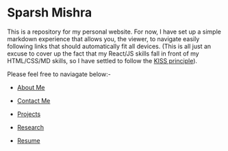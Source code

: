 # Sparsh Mishra
This is a repository for my personal website. For now, I have set up a simple markdown experience that allows you, the viewer, to navigate easily following links that should automatically fit all devices. (This is all just an excuse to cover up the fact that my React/JS skills fall in front of my HTML/CSS/MD skills, so I have settled to follow the [KISS principle](https://en.wikipedia.org/wiki/KISS_principle)).

Please feel free to naviagate below:-
- [About Me](https://isparsh.github.io/about)

- [Contact Me](https://isparsh.github.io/contact)

- [Projects](https://isparsh.github.io/projects)

- [Research](https://isparsh.github.io/research)

- [Resume](https://isparsh.github.io/resume)
